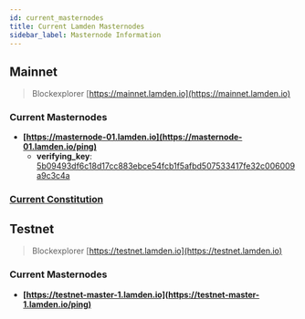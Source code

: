 ```yaml
---
id: current_masternodes
title: Current Lamden Masternodes
sidebar_label: Masternode Information
---
```


## Mainnet
> Blockexplorer [https://mainnet.lamden.io](https://mainnet.lamden.io)

### Current Masternodes
- **[https://masternode-01.lamden.io](https://masternode-01.lamden.io/ping)**
    -   **verifying_key**: [5b09493df6c18d17cc883ebce54fcb1f5afbd507533417fe32c006009a9c3c4a](https://masternode-01.lamden.io/id)

### [Current Constitution](https://masternode-01.lamden.io/constitution)


## Testnet
> Blockexplorer [https://testnet.lamden.io](https://testnet.lamden.io)

### Current Masternodes
- **[https://testnet-master-1.lamden.io](https://testnet-master-1.lamden.io/ping)**

